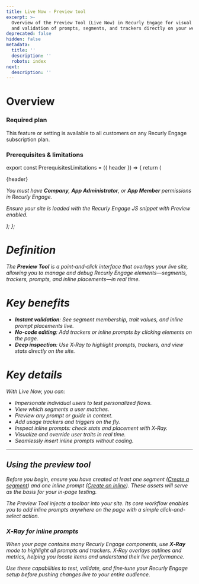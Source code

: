 ```yaml
---
title: Live Now - Preview tool
excerpt: >-
  Overview of the Preview Tool (Live Now) in Recurly Engage for visual editing
  and validation of prompts, segments, and trackers directly on your website.
deprecated: false
hidden: false
metadata:
  title: ''
  description: ''
  robots: index
next:
  description: ''
---
```

# Overview

### Required plan

This feature or setting is available to all customers on any Recurly Engage subscription plan.

### Prerequisites & limitations

export const PrerequisitesLimitations = ({ header }) => {
  return (
    <div className="flex justify-start">
      <div className="rounded-md p-6 m-4 max-w-lg shadow-md border border-gray-300 dark:bg-gray-800 dark:border-gray-600">
        <p className="text-lg font-bold">{header}</p>
        <p>
          <i className="fa-solid fa-check mr-2" />
          You must have <strong>Company</strong>, <strong>App Administrator</strong>, or <strong>App Member</strong> permissions in Recurly Engage.
        </p>
        <p>
          <i className="fa-solid fa-exclamation-triangle mr-4" />
          Ensure your site is loaded with the Recurly Engage JS snippet with Preview enabled.
        </p>
      </div>
    </div>
  );
};

<PrerequisitesLimitations header="Prerequisites & limitations" />

# Definition

The **Preview Tool** is a point‑and‑click interface that overlays your live site, allowing you to manage and debug Recurly Engage elements—segments, trackers, prompts, and inline placements—in real time.

# Key benefits

* **Instant validation**: See segment membership, trait values, and inline prompt placements live.
* **No-code editing**: Add trackers or inline prompts by clicking elements on the page.
* **Deep inspection**: Use X‑Ray to highlight prompts, trackers, and view stats directly on the site.

# Key details

With Live Now, you can:

* Impersonate individual users to test personalized flows.
* View which segments a user matches.
* Preview any prompt or guide in context.
* Add usage trackers and triggers on the fly.
* Inspect inline prompts: check stats and placement with X‑Ray.
* Visualize and override user traits in real time.
* Seamlessly insert inline prompts without coding.

***

## Using the preview tool

Before you begin, ensure you have created at least one segment ([Create a segment](segments)) and one inline prompt ([Create an inline](inlines)). These assets will serve as the basis for your in-page testing.

The Preview Tool injects a toolbar into your site. Its core workflow enables you to add inline prompts anywhere on the page with a simple click-and-select action.

<Embed url="https://www.loom.com/embed/df4eeff2622046f7a939e3cf361513fb" href="https://www.loom.com/embed/df4eeff2622046f7a939e3cf361513fb" typeOfEmbed="iframe" height="480px" width="100%" iframe="true" />

### X‑Ray for inline prompts

When your page contains many Recurly Engage components, use **X‑Ray** mode to highlight all prompts and trackers. X‑Ray overlays outlines and metrics, helping you locate items and understand their live performance.

<Embed url="https://www.loom.com/embed/e49c3ffac05c478e9d82a01027fa5384" href="https://www.loom.com/embed/e49c3ffac05c478e9d82a01027fa5384" typeOfEmbed="iframe" height="480px" width="100%" iframe="true" />

Use these capabilities to test, validate, and fine‑tune your Recurly Engage setup before pushing changes live to your entire audience.